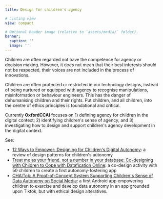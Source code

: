 ```yaml
---
title: Design for children's agency

# Listing view
view: compact

# Optional header image (relative to `assets/media/` folder).
banner:
  caption: ''
  image: ''
---
```



Children are often regarded not have the competence for agency or decision making. However, it does not mean that their best interests should not be respected, their voices are not included in the process of innovations.

Children are often protected or restricted in our technology designs, instead of being nurtured or equipped with agency to recognise manipulations, misinformation or behaviour engineers. This has the danger of dehumanising children and their rights. Put children, and all children, into the centre of ethics principles is foundational and critical. 


Currently **OxfordCCAI** focuses on 1) defining agency for children in the digital context; 2) identifying children's sense of agency; and 3) investigating how to design and support children's agency development in the digital context. 


See:
* [12 Ways to Empower: Designing for Children's Digital Autonomy](https://oxfordccai.org/publication/conference-paper-2023-2/): a review of design patterns for children's autonomy
* [Treat me as your friend, not a number in your database: Co-designing with Children to Cope with Datafication Online](https://oxfordccai.org/publication/conference-paper-2023/): a co-design activity with 50 children to create a first autonomy-fostering app
* [CHAITok: A Proof-of-Concept System Supporting Children's Sense of Data Autonomy on Social Media](): a first Android app empowering children to exercise and develop data autonomy in an app grounded upon Tiktok, but with ethical design alteratives.

